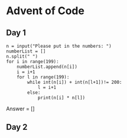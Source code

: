 # Advent of Code 

## Day 1 
```py. 
n = input("Please put in the numbers: ")
numberList = []
n.split(" ")
for i in range(199):
    numberList.append(n[i])
    i = i+1
    for l in range(199):
        while int(n[i]) + int(n[l+1])!= 200:
            l = i+1
        else:
            print(n[i] * n[l])
``` 
Answer = []

## Day 2 

